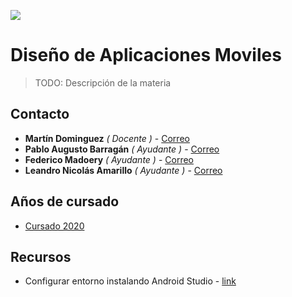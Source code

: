 ![](https://www.frsf.utn.edu.ar/templates/utn17/img/utnsantafe-color.png)

# Diseño de Aplicaciones Moviles

> TODO: Descripción de la materia

## Contacto

- **Martín Dominguez** _( Docente )_ - [Correo](mailto:mdomingu@gmail.com)
- **Pablo Augusto Barragán** _( Ayudante )_ - [Correo](mailto:pabloaugustobarragan@gmail.com)
- **Federico Madoery** _( Ayudante )_ - [Correo](mailto:fede.madoery@gmail.com)
- **Leandro Nicolás Amarillo** _( Ayudante )_ - [Correo](mailto:leandroamarillo95@gmail.com)

## Años de cursado

- [Cursado 2020](2020/2020.md)

## Recursos
* Configurar entorno instalando Android Studio - [link](general/androidStudio.md)
